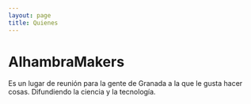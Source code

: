 ```yaml
---
layout: page
title: Quienes
---
```


# AlhambraMakers

Es un lugar de reunión para la gente de Granada a la que le gusta hacer cosas. Difundiendo la ciencia y la tecnología.
